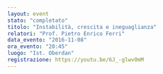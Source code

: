 ```yaml
---
layout: event
stato: "completato"
titolo: "Instabilità, crescita e ineguaglianza"
relatori: "Prof. Pietro Enrico Ferri"
data_evento: "2016-11-08"
ora_evento: "20:45"
luogo: "Ist. Oberdan"
registrazione: https://youtu.be/6J_-glwv0mM 
---
```


